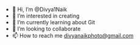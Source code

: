 - 👋 Hi, I’m @Divya1Naik
- 👀 I’m interested in creating
- 🌱 I’m currently learning about Git
- 💞️ I’m looking to collaborate 
- 📫 How to reach me divyanaikphoto@gmail.com

<!---
Divya1Naik/Divya1Naik is a ✨ special ✨ repository because its `README.md` (this file) appears on your GitHub profile.
You can click the Preview link to take a look at your changes.
--->
